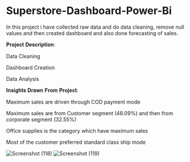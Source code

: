 # Superstore-Dashboard-Power-Bi
In this project i have collected raw data and do data cleaning, remove null values and then created dashboard and also done forecasting of sales.




𝐏𝐫𝐨𝐣𝐞𝐜𝐭 𝐃𝐞𝐬𝐜𝐫𝐢𝐩𝐭𝐢𝐨𝐧:

Data Cleaning

Dashboard Creation

Data Analysis

𝐈𝐧𝐬𝐢𝐠𝐡𝐭𝐬 𝐃𝐫𝐚𝐰𝐧 𝐅𝐫𝐨𝐦 𝐏𝐫𝐨𝐣𝐞𝐜𝐭:

Maximum sales are driven through COD payment mode


Maximum sales are from Customer segment (48.09%) and then from corporate segment (32.55%)


Office supplies is the category which have maximum sales


Most of the customer preferred standard class ship mode




![Screenshot (118)](https://github.com/vaidehip30/Superstore-Dashboard-Power-Bi/assets/134762504/96a757a2-23ab-4dbf-a4e3-82f501e14da2)
![Screenshot (119)](https://github.com/vaidehip30/Superstore-Dashboard-Power-Bi/assets/134762504/f663027b-0149-4c63-a03b-12d3b30b8b4b)

